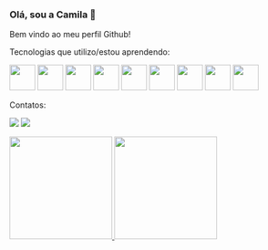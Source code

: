### Olá, sou a Camila 👋
Bem vindo ao meu perfil Github!

Tecnologias que utilizo/estou aprendendo: <br>

<img src="https://cdn.jsdelivr.net/gh/devicons/devicon/icons/html5/html5-plain-wordmark.svg" width="45" height="45"/> <img src="https://cdn.jsdelivr.net/gh/devicons/devicon/icons/css3/css3-plain-wordmark.svg" width="45" height="45"/> <img src="https://cdn.jsdelivr.net/gh/devicons/devicon/icons/javascript/javascript-plain.svg" width="45" height="45"/> <img src="https://cdn.jsdelivr.net/gh/devicons/devicon/icons/bootstrap/bootstrap-plain-wordmark.svg" width="45" height="45"/> <img src="https://cdn.jsdelivr.net/gh/devicons/devicon/icons/react/react-original-wordmark.svg" width="45" height="45"/> <img src="https://cdn.jsdelivr.net/gh/devicons/devicon/icons/git/git-plain-wordmark.svg" width="45" height="45"/> <img src="https://cdn.jsdelivr.net/gh/devicons/devicon/icons/materialui/materialui-plain.svg" width="45" height="45"/> <img src="https://cdn.jsdelivr.net/gh/devicons/devicon/icons/tailwindcss/tailwindcss-original-wordmark.svg" width="45" height="45" /> <img src="https://cdn.jsdelivr.net/gh/devicons/devicon/icons/nextjs/nextjs-original-wordmark.svg" width="45" height="45" />

Contatos:<br>

<a href="https://www.linkedin.com/in/camilarozendo" target="_blank"><img src="https://img.shields.io/badge/-LinkedIn-%230077B5?style=for-the-badge&logo=linkedin&logoColor=white" target="_blank"></a>
<a href="https://instagram.com/camilarozendo" target="_blank"><img src="https://img.shields.io/badge/-Instagram-%23E4405F?style=for-the-badge&logo=instagram&logoColor=white" target="_blank"></a>

<div>
<a href="https://github.com/camilarozendo">
<img height="180em" src="https://github-readme-stats.vercel.app/api/top-langs/?username=camilarozendo&layout=compact&langs_count=7&theme=dracula"/>
<img height="180em" src="https://github-readme-stats.vercel.app/api?username=camilarozendo&show_icons=true&theme=dracula&include_all_commits=true&count_private=true"/>
</div>
          

<!--
**camilarozendo/camilarozendo** is a ✨ _special_ ✨ repository because its `README.md` (this file) appears on your GitHub profile.

Here are some ideas to get you started:

- 🔭 I’m currently working on ...
- 🌱 I’m currently learning ...
- 👯 I’m looking to collaborate on ...
- 🤔 I’m looking for help with ...
- 💬 Ask me about ...
- 📫 How to reach me: ...
- 😄 Pronouns: ...
- ⚡ Fun fact: ...
-->
